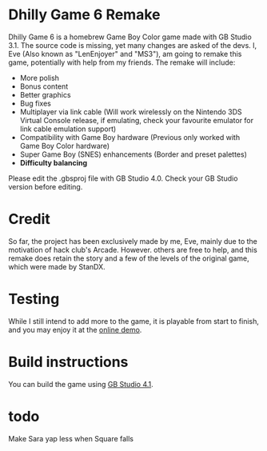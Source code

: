 # Dhilly Game 6 Remake
Dhilly Game 6 is a homebrew Game Boy Color game made with GB Studio 3.1. The source code is missing, yet many changes are asked of the devs. I, Eve (Also known as "LenEnjoyer" and "MS3"), am going to remake this game, potentially with help from my friends. The remake will include:
- More polish
- Bonus content
- Better graphics
- Bug fixes
- Multiplayer via link cable (Will work wirelessly on the Nintendo 3DS Virtual Console release, if emulating, check your favourite emulator for link cable emulation support)
- Compatibility with Game Boy hardware (Previous only worked with Game Boy Color hardware)
- Super Game Boy (SNES) enhancements (Border and preset palettes)
- **Difficulty balancing**

Please edit the .gbsproj file with GB Studio 4.0. Check your GB Studio version before editing.

# Credit
So far, the project has been exclusively made by me, Eve, mainly due to the motivation of hack club's Arcade. However. others are free to help, and this remake does retain the story and a few of the levels of the original game, which were made by StanDX.

# Testing
While I still intend to add more to the game, it is playable from start to finish, and you may enjoy it at the [online demo](https://bottom.monster/rand/dhilly6demo).

# Build instructions
You can build the game using [GB Studio 4.1](https://chrismaltby.itch.io/gb-studio).

# todo
Make Sara yap less when Square falls
